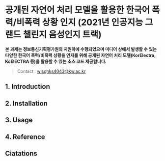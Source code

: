 # 공개된 자연어 처리 모델을 활용한 한국어 폭력/비폭력 상황 인지 (2021년 인공지능 그랜드 챌린지 음성인지 트랙)

**본 과제는 정보통신기획평가원의 지원하에 수행되었으며 미디어 상에서 발생할 수 있는 다양한 한국어 폭력/비폭력 상황을 인지를 위해 공개된 자연어 처리 모델(KorElectra, KcElECTRA 등)을 활용할 수 있는 소스 코드 제공합니다.**

>Contact : wlsghks4043@kw.ac.kr

## 1. Introduction


## 2. Installation


## 3. Usage


## 4. Reference


## Ciatations
